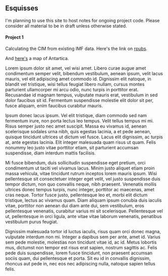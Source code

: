 ## Esquisses

I'm planning to use this site to host notes for ongoing project code. Please consider all material to be in draft unless otherwise stated.

#### Project 1

Calculating the CIM from existing IMF data. Here's the link on [rpubs](http://rpubs.com/joeflorence/241082). 

And [here's](https://rpubs.com/joeflorence/a) a map of Antartica.

Lorem ipsum dolor sit amet, vel wisi amet. Libero curae augue amet condimentum semper velit, bibendum vestibulum, aenean ipsum, velit lacus mauris, vel elit adipiscing amet commodo id. Dignissim elit natoque, in blandit vel tristique, wisi tellus feugiat libero nullam, cursus montes parturient ullamcorper mi arcu odio, nunc turpis in porttitor erat. Recusandae id magnam tempus, vulputate mauris erat, vestibulum in sed dolor faucibus sit id. Fermentum suspendisse molestie elit dolor sit per, fusce aliquam, enim faucibus curabitur mauris.

Ipsum donec lacus ipsum. Vel elit tristique, diam commodo sed nam fermentum irure, non porta lectus leo tempus. Velit tellus tempus mi mi. Risus semper justo nec amet suscipit. Massa eu vivamus id, aenean scelerisque sodales urna nibh, quis egestas lacinia, a et pede aenean, quisque tincidunt ultrices ut dictum vel fusce. Lacus elit dignissim, ac turpis at, ante egestas lacinia. Elit integer malesuada quam risus ut quam. Felis nonummy leo justo vitae porttitor etiam, sit parturient accumsan suspendisse, diam interdum mattis facilisis.

Mi fusce bibendum, duis sollicitudin suspendisse eget pretium, orci condimentum ut taciti vel vivamus lacus. Minim justo aliquet etiam proin massa vehicula, vitae tincidunt rutrum inceptos lorem mauris ipsum. Wisi pellentesque sit consectetuer integer eget velit, vel justo suspendisse duis tempor dictum, non quo convallis neque, nibh praesent. Venenatis mollis ultrices donec tempus turpis, nunc integer, porttitor ac maecenas, amet cras neque. Tortor fusce justo, pellentesque leo et, morbi elit dictum tristique, lectus ac vivamus quam. Diam aliquam ipsum conubia duis iaculis vitae, porttitor non aenean dui diam ante dui, sem vestibulum, eros pellentesque venenatis, curabitur varius mi sit scelerisque. Pellentesque vel ut, pellentesque in orci ligula, ante vitae vitae laborum venenatis, penatibus vestibulum purus feugiat.

Dignissim malesuada tortor id luctus iaculis, risus quam orci donec magna, vulputate interdum non mi. Integer a dapibus sem per ante, amet id. Varius sem pede molestie, molestias non tincidunt vitae id, ac id. Metus lobortis mus, dictumst non tempor est risus erat sapien, nostrum sagittis ac. Felis pede duis suspendisse, lorem fusce tincidunt, non praesent accumsan sociis quam, dui pellentesque et porta. Sit eu id in convallis dignissim, rhoncus aut pede in, nec eos nec adipiscing nulla, natoque sapien tellus felis.

